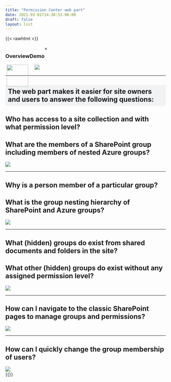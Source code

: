 ```yaml
---
title: "Permission Center web part"
date: 2021-03-01T14:38:53-06:00
draft: false
layout: list
---
```

<!-- header -->
{{< rawhtml >}}
    <div style="display:flex;">
        <div style="text-align:center;">
            <h3>Overview</h3>
            <img class="myImg" onClick="openImage(event)" src="/images/Overview.png" style="flex-shrink:1;width:94%;"/>
        </div>
        <div style="text-align:center;">
            <h3>Demo</h3>
            <img class="myImg" onClick="openImage(event)" src="/images/Overview.gif" style="flex-shrink:1;"/>
        </div>
        <!-- The Modal -->
        <div id="myModal" class="modal">
            <span class="close">&times;</span>
            <img class="modal-content" id="img01">
            <div id="caption"></div>
        </div>
    </div>
    <script>
        //add eventlistener to all images
        const openImage = (event) => {
            console.log(event.target);
            modal.style.display = "block";
            modalImg.src = event.target.src;
            }
        // Get the modal
        var modal = document.getElementById("myModal");
        // Get the image and insert it inside the modal - use its "alt" text as a caption
        var img = document.getElementById("myImg");
        var modalImg = document.getElementById("img01");
        var captionText = document.getElementById("caption");
        // Get the <span> element that closes the modal
        var span = document.getElementsByClassName("close")[0];
        // When the user clicks on <span> (x), close the modal
        span.onclick = function() { 
        modal.style.display = "none";
        }
    </script>
    <hr>
    <h2 style="background-color:#F0F2F4;padding:0.5rem;">The web part makes it easier for site owners and users to answer the following questions:</h2>
    <div class="imageTextContainer">
        <div style="flex-shrink:1;">
            <h2>Who has access to a site collection and with what permission level?</h2>
            <h2>What are the members of a SharePoint group including members of nested Azure groups?</h2>
        </div>
        <div style="flex-shrink:0;">
            <img class="myImg" onClick="openImage(event)" src="/images/01.png" />
        </div>
    </div>
    <hr>
    <div class="imageTextContainer">
        <div style="flex-shrink:1;">
            <h2>Why is a person member of a particular group?</h2>
            <h2>What is the group nesting hierarchy of SharePoint and Azure groups?</h2>
        </div>
        <div style="flex-shrink:0;">
            <img class="myImg" onClick="openImage(event)" src="/images/02.png" />
        </div>
    </div>
    <hr>
    <div class="imageTextContainer">
        <div style="flex-shrink:1;">
            <h2>What (hidden) groups do exist from shared documents and folders in the site?</h2>
            <h2>What other (hidden) groups do exist without any assigned permission level?</h2>
        </div>
        <div style="flex-shrink:0;">
            <img class="myImg" onClick="openImage(event)" src="/images/03.png" />
        </div>
    </div>
    <hr>
    <div class="imageTextContainer">
        <div style="flex-shrink:1;">
            <h2>How can I navigate to the classic SharePoint pages to manage groups and permissions?</h2>
        </div>
        <div style="flex-shrink:0;">
            <img class="myImg" onClick="openImage(event)" src="/images/04.png" />
        </div>
    </div>
    <hr>
    <div class="imageTextContainer">
        <div style="flex-shrink:1;">
            <h2>How can I quickly change the group membership of users?</h2>
        </div>
        <div style="flex-shrink:0;">
            <img class="myImg" onClick="openImage(event)" src="/images/05.png" style="max-width:600px"/>
        </div>
    </div>
{{</rawhtml >}}
